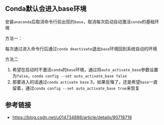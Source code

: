 ## Conda默认会进入base环境

安装`anaconda`后取消命令行前出现的`base`，取消每次启动自动激活`conda`的基础环境

方法一：

每次通过进入命令行后通过`conda deactivate`退出`base`环境回到系统自动的环境

方法二

1. 希望在启动时不激活`conda`的`base`环境，通过将`auto_activate_base`参数设置为`false`，`conda config --set auto_activate_base false`
2. 那要进入的话通过`conda activate base`
3，如果反悔了，还是希望`base`一直留着，通过`conda config --set auto_activate_base true`来恢复

## 参考链接
* https://blog.csdn.net/u014734886/article/details/90718719
